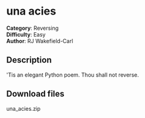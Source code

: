 # una acies

**Category**: Reversing  
**Difficulty**: Easy  
**Author**: RJ Wakefield-Carl  

## Description

'Tis an elegant Python poem.
Thou shall not reverse.

## Download files

<!-- Run `make` to generate this zip file -->
una_acies.zip
